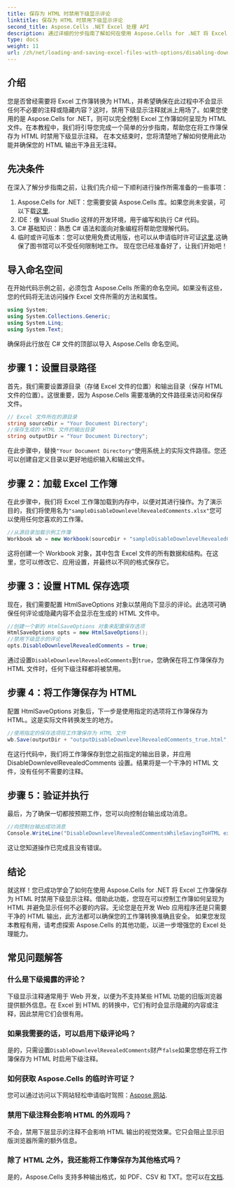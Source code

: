 ```yaml
---
title: 保存为 HTML 时禁用下级显示评论
linktitle: 保存为 HTML 时禁用下级显示评论
second_title: Aspose.Cells .NET Excel 处理 API
description: 通过详细的分步指南了解如何在使用 Aspose.Cells for .NET 将 Excel 工作簿保存为 HTML 时禁用下层显示的注释。
type: docs
weight: 11
url: /zh/net/loading-and-saving-excel-files-with-options/disabling-downlevel-revealed-comments/
---
```

## 介绍
您是否曾经需要将 Excel 工作簿转换为 HTML，并希望确保在此过程中不会显示任何不必要的注释或隐藏内容？这时，禁用下级显示注释就派上用场了。如果您使用的是 Aspose.Cells for .NET，则可以完全控制 Excel 工作簿如何呈现为 HTML 文件。在本教程中，我们将引导您完成一个简单的分步指南，帮助您在将工作簿保存为 HTML 时禁用下级显示注释。 
在本文结束时，您将清楚地了解如何使用此功能并确保您的 HTML 输出干净且无注释。
## 先决条件
在深入了解分步指南之前，让我们先介绍一下顺利进行操作所需准备的一些事项：
1. Aspose.Cells for .NET：您需要安装 Aspose.Cells 库。如果您尚未安装，可以下载[这里](https://releases.aspose.com/cells/net/).
2. IDE：像 Visual Studio 这样的开发环境，用于编写和执行 C# 代码。
3. C# 基础知识：熟悉 C# 语法和面向对象编程将帮助您理解代码。
4. 临时或许可版本：您可以使用免费试用版，也可以从申请临时许可证[这里](https://purchase.aspose.com/temporary-license/).这确保了图书馆可以不受任何限制地工作。
现在您已经准备好了，让我们开始吧！
## 导入命名空间
在开始代码示例之前，必须包含 Aspose.Cells 所需的命名空间。如果没有这些，您的代码将无法访问操作 Excel 文件所需的方法和属性。
```csharp
using System;
using System.Collections.Generic;
using System.Linq;
using System.Text;
```
确保将此行放在 C# 文件的顶部以导入 Aspose.Cells 命名空间。
## 步骤 1：设置目录路径
首先，我们需要设置源目录（存储 Excel 文件的位置）和输出目录（保存 HTML 文件的位置）。这很重要，因为 Aspose.Cells 需要准确的文件路径来访问和保存文件。
```csharp
// Excel 文件所在的源目录
string sourceDir = "Your Document Directory";
//保存生成的 HTML 文件的输出目录
string outputDir = "Your Document Directory";
```
在此步骤中，替换`"Your Document Directory"`使用系统上的实际文件路径。您还可以创建自定义目录以更好地组织输入和输出文件。
## 步骤 2：加载 Excel 工作簿
在此步骤中，我们将 Excel 工作簿加载到内存中，以便对其进行操作。为了演示目的，我们将使用名为`"sampleDisableDownlevelRevealedComments.xlsx"`您可以使用任何您喜欢的工作簿。
```csharp
//从源目录加载示例工作簿
Workbook wb = new Workbook(sourceDir + "sampleDisableDownlevelRevealedComments.xlsx");
```
这将创建一个 Workbook 对象，其中包含 Excel 文件的所有数据和结构。在这里，您可以修改它、应用设置，并最终以不同的格式保存它。
## 步骤 3：设置 HTML 保存选项
现在，我们需要配置 HtmlSaveOptions 对象以禁用向下显示的评论。此选项可确保任何评论或隐藏内容不会显示在生成的 HTML 文件中。
```csharp
//创建一个新的 HtmlSaveOptions 对象来配置保存选项
HtmlSaveOptions opts = new HtmlSaveOptions();
//禁用下级显示的评论
opts.DisableDownlevelRevealedComments = true;
```
通过设置`DisableDownlevelRevealedComments`到`true`，您确保在将工作簿保存为 HTML 文件时，任何下级注释都将被禁用。
## 步骤 4：将工作簿保存为 HTML
配置 HtmlSaveOptions 对象后，下一步是使用指定的选项将工作簿保存为 HTML。这是实际文件转换发生的地方。
```csharp
//使用指定的保存选项将工作簿保存为 HTML 文件
wb.Save(outputDir + "outputDisableDownlevelRevealedComments_true.html", opts);
```
在这行代码中，我们将工作簿保存到您之前指定的输出目录，并应用 DisableDownlevelRevealedComments 设置。结果将是一个干净的 HTML 文件，没有任何不需要的注释。
## 步骤 5：验证并执行
最后，为了确保一切都按预期工作，您可以向控制台输出成功消息。
```csharp
//向控制台输出成功消息
Console.WriteLine("DisableDownlevelRevealedCommentsWhileSavingToHTML executed successfully.");
```
这让您知道操作已完成且没有错误。
## 结论
就这样！您已成功学会了如何在使用 Aspose.Cells for .NET 将 Excel 工作簿保存为 HTML 时禁用下级显示注释。借助此功能，您现在可以控制工作簿如何呈现为 HTML 并避免显示任何不必要的内容。无论您是在开发 Web 应用程序还是只需要干净的 HTML 输出，此方法都可以确保您的工作簿转换准确且安全。
如果您发现本教程有用，请考虑探索 Aspose.Cells 的其他功能，以进一步增强您的 Excel 处理能力。
## 常见问题解答
### 什么是下级揭露的评论？
下级显示注释通常用于 Web 开发，以便为不支持某些 HTML 功能的旧版浏览器提供额外信息。在 Excel 到 HTML 的转换中，它们有时会显示隐藏的内容或注释，因此禁用它们会很有用。
### 如果我需要的话，可以启用下级评论吗？
是的，只需设置`DisableDownlevelRevealedComments`财产`false`如果您想在将工作簿保存为 HTML 时启用下级注释。
### 如何获取 Aspose.Cells 的临时许可证？
您可以通过访问以下网站轻松申请临时驾照：[Aspose 网站](https://purchase.aspose.com/temporary-license/).
### 禁用下级注释会影响 HTML 的外观吗？
不会，禁用下层显示的注释不会影响 HTML 输出的视觉效果。它只会阻止显示旧版浏览器所需的额外信息。
### 除了 HTML 之外，我还能将工作簿保存为其他格式吗？
是的，Aspose.Cells 支持多种输出格式，如 PDF、CSV 和 TXT。您可以在[文档](https://reference.aspose.com/cells/net/).